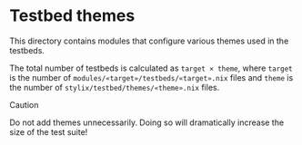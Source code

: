 # Testbed themes

This directory contains modules that configure various themes used in the
testbeds.

The total number of testbeds is calculated as `target × theme`, where `target`
is the number of `modules/«target»/testbeds/«target».nix` files and `theme` is
the number of `stylix/testbed/themes/«theme».nix` files.

> [!CAUTION]
> Do not add themes unnecessarily. Doing so will dramatically increase the size
> of the test suite!
